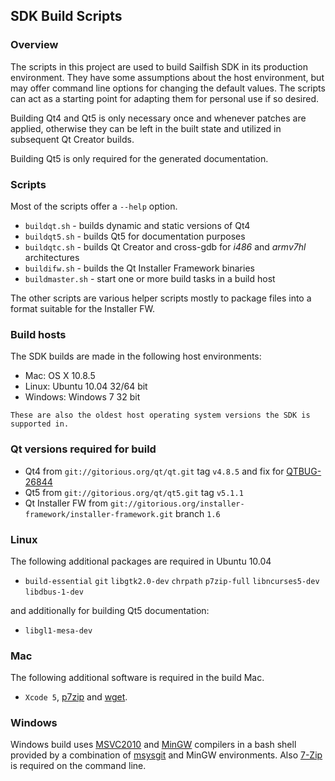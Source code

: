 ## SDK Build Scripts

### Overview

The scripts in this project are used to build Sailfish SDK in its
production environment. They have some assumptions about the host
environment, but may offer command line options for changing the
default values. The scripts can act as a starting point for adapting
them for personal use if so desired.

Building Qt4 and Qt5 is only necessary once and whenever patches are
applied, otherwise they can be left in the built state and utilized in
subsequent Qt Creator builds.

Building Qt5 is only required for the generated documentation.

### Scripts

Most of the scripts offer a `--help` option.

* `buildqt.sh` - builds dynamic and static versions of Qt4
* `buildqt5.sh` - builds Qt5 for documentation purposes
* `buildqtc.sh` - builds Qt Creator and cross-gdb for *i486* and *armv7hl* architectures
* `buildifw.sh` - builds the Qt Installer Framework binaries
* `buildmaster.sh` - start one or more build tasks in a build host

The other scripts are various helper scripts mostly to package files
into a format suitable for the Installer FW.

### Build hosts

The SDK builds are made in the following host environments:

* Mac:     OS X 10.8.5
* Linux:   Ubuntu 10.04 32/64 bit
* Windows: Windows 7 32 bit

`These are also the oldest host operating system versions the SDK is supported in.`

### Qt versions required for build

* Qt4 from `git://gitorious.org/qt/qt.git` tag `v4.8.5` and fix for [QTBUG-26844][6]
* Qt5 from `git://gitorious.org/qt/qt5.git` tag `v5.1.1`
* Qt Installer FW from `git://gitorious.org/installer-framework/installer-framework.git` branch `1.6`

[6]: https://bugreports.qt-project.org/browse/QTBUG-26844

### Linux

The following additional packages are required in Ubuntu 10.04

* `build-essential` `git` `libgtk2.0-dev` `chrpath` `p7zip-full` `libncurses5-dev` `libdbus-1-dev`

and additionally for building Qt5 documentation:

* `libgl1-mesa-dev`

### Mac

The following additional software is required in the build Mac.

* `Xcode 5`, [p7zip][1] and [wget][7].

[1]: http://sourceforge.net/projects/p7zip/
[7]: https://www.gnu.org/software/wget/

### Windows

Windows build uses [MSVC2010][2] and [MinGW][4] compilers in a bash
shell provided by a combination of [msysgit][3] and MinGW
environments. Also [7-Zip][5] is required on the command line.

[2]: http://www.visualstudio.com/en-us/downloads#d-2010-express
[3]: http://code.google.com/p/msysgit/
[4]: http://sourceforge.net/projects/mingw/files/Installer/
[5]: http://www.7-zip.org/
